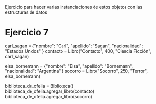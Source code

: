 Ejercicio para hacer varias instanciaciones de estos objetos con las estructuras de datos

# Ejercicio 7

carl_sagan = {"nombre": "Carl", "apellido": "Sagan", "nacionalidad": "Estados Unidos" }
contacto = Libro("Contacto", 400, "Ciencia Ficción", carl_sagan)

elsa_bornemann = {"nombre": "Elsa", "apellido": "Bornemann", "nacionalidad": "Argentina" }
socorro = Libro("Socorro", 250, "Terror", elsa_bornemann)

biblioteca_de_ofelia = Biblioteca()
biblioteca_de_ofelia.agregar_libro(contacto)
biblioteca_de_ofelia.agregar_libro(socorro)


